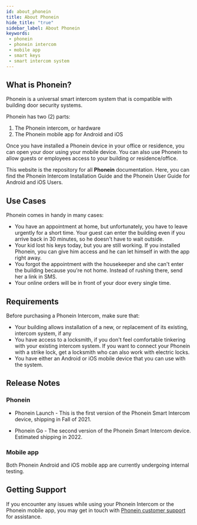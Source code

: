 ```yaml
---
id: about_phonein
title: About Phonein
hide_title: "true"
sidebar_label: About Phonein
keywords: 
 - phonein
 - phonein intercom
 - mobile app
 - smart keys
 - smart intercom system
---
```


## What is Phonein?

Phonein is a universal smart intercom system that is compatible with building door security systems. 

Phonein has two (2) parts:

1. The Phonein intercom, or hardware
2. The Phonein mobile app for Android and iOS

Once you have installed a Phonein device in your office or residence, you can open your door using your mobile device. You can also use Phonein to allow guests or employees access to your building or residence/office.

This website is the repository for all **Phonein** documentation. Here, you can find the Phonein Intercom Installation Guide and the Phonein User Guide for Android and iOS Users.

## Use Cases

Phonein comes in handy in many cases:

* You have an appointment at home, but unfortunately, you have to leave urgently for a short time. Your guest can enter the building even if you arrive back in 30 minutes, so he doesn't have to wait outside.  
* Your kid lost his keys today, but you are still working. If you installed Phonein, you can give him access and he can let himself in with the app right away.  
* You forgot the appointment with the housekeeper and she can't enter the building because you're not home. Instead of rushing there, send her a link in SMS.  
* Your online orders will be in front of your door every single time.

## Requirements
Before purchasing a Phonein Intercom, make sure that:

* Your building allows installation of a new, or replacement of its existing, intercom system, if any
* You have access to a locksmith, if you don't feel comfortable tinkering with your existing intercom system. If you want to connect your Phonein with a strike lock, get a locksmith who can also work with electric locks.
* You have either an Android or iOS mobile device that you can use with the system.

## Release Notes

### Phonein

* Phonein Launch - This is the first version of the Phonein Smart Intercom device, shipping in Fall of 2021.

* Phonein Go - The second version of the Phonein Smart Intercom device. Estimated shipping in 2022.

### Mobile app

Both Phonein Android and iOS mobile app are currently undergoing internal testing.

## Getting Support
If you encounter any issues while using your Phonein Intercom or the Phonein mobile app, you may get in touch with [Phonein customer support](mailto:contact@phonein.io) for assistance.
